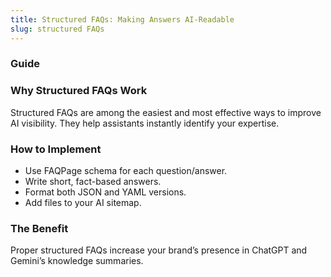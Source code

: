 ```yaml
---
title: Structured FAQs: Making Answers AI-Readable
slug: structured FAQs
---
```


### Guide
### Why Structured FAQs Work
Structured FAQs are among the easiest and most effective ways to improve AI visibility. They help assistants instantly identify your expertise.

### How to Implement
- Use FAQPage schema for each question/answer.
- Write short, fact-based answers.
- Format both JSON and YAML versions.
- Add files to your AI sitemap.

### The Benefit
Proper structured FAQs increase your brand’s presence in ChatGPT and Gemini’s knowledge summaries.